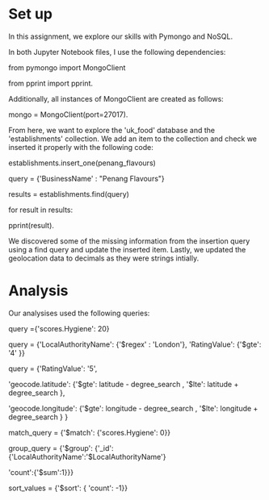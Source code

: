# Set up
In this assignment, we explore our skills with Pymongo and NoSQL.

In both Jupyter Notebook files, I use the following dependencies:
<p> from pymongo import MongoClient </p>
<p>   from pprint import pprint. </p>
Additionally, all instances of MongoClient are created as follows:
 <p>  mongo = MongoClient(port=27017). </p>

From here, we want to explore the 'uk_food' database and the 'establishments' collection. We add an item to the collection and check we inserted it properly with the following code:
<p>  establishments.insert_one(penang_flavours) </p>
 <p> query = {'BusinessName' : "Penang Flavours"} </p>
<p>  results = establishments.find(query) </p>
<p> for result in results: </p>
 <p> pprint(result). <p>
    
We discovered some of the missing information from the insertion query using a find query and update the inserted item. Lastly, we updated the geolocation
data to decimals as they were strings intially.

# Analysis

Our analysises used the following queries: 

<p>query ={'scores.Hygiene': 20}</p>
<p>query = {'LocalAuthorityName': {'$regex' : 'London'}, 'RatingValue': {'$gte': '4' }}</p>
  
<p>query = {'RatingValue': '5',</p>
         <p>'geocode.latitude': {'$gte': latitude - degree_search , '$lte': latitude + degree_search },</p>
        <p> 'geocode.longitude': {'$gte': longitude - degree_search , '$lte': longitude + degree_search } }</p>
         
<p>match_query = {'$match': {'scores.Hygiene': 0}}</p>
<p>group_query = {'$group': {'_id': {'LocalAuthorityName':'$LocalAuthorityName'}</p>
                          'count':{'$sum':1}}}</p>
<p>sort_values = {'$sort': { 'count': -1}}</p>
